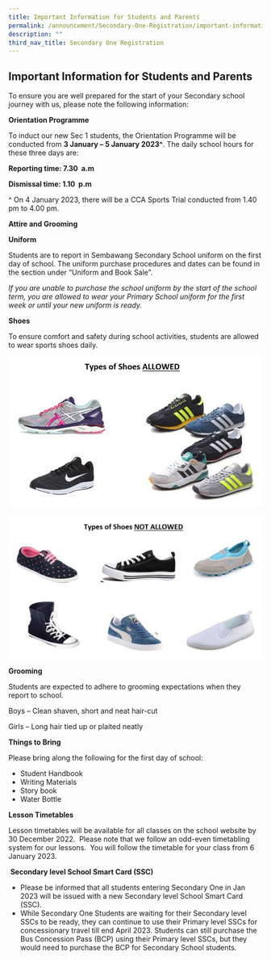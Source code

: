 ```yaml
---
title: Important Information for Students and Parents
permalink: /announcement/Secondary-One-Registration/important-information-for-students-and-parents/
description: ""
third_nav_title: Secondary One Registration
---
```

## Important Information for Students and Parents


To ensure you are well prepared for the start of your Secondary school journey with us, please note the following information:

**Orientation Programme**

To induct our new Sec 1 students, the Orientation Programme will be conducted from **3 January – 5 January 2023^**. The daily school hours for these three days are:

**Reporting time: 7.30  a.m**

**Dismissal time: 1.10  p.m**

^ On 4 January 2023, there will be a CCA Sports Trial conducted from 1.40 pm to 4.00 pm.

**Attire and Grooming**

**Uniform**

Students are to report in Sembawang Secondary School uniform on the first day of school. The uniform purchase procedures and dates can be found in the section under “Uniform and Book Sale”.

_If you are unable to purchase the school uniform by the start of the school term, you are allowed to wear your Primary School uniform for the first week or until your new uniform is ready._

**Shoes**

To ensure comfort and safety during school activities, students are allowed to wear sports shoes daily.

![](/images/shoes1.jpeg)

![](/images/shoes2.jpeg)

**Grooming**

Students are expected to adhere to grooming expectations when they report to school.

Boys – Clean shaven, short and neat hair-cut

Girls – Long hair tied up or plaited neatly


**Things to Bring**

Please bring along the following for the first day of school:


*   Student Handbook
*   Writing Materials
*   Story book
*   Water Bottle

**Lesson Timetables**

Lesson timetables will be available for all classes on the school website by 30 December 2022.  Please note that we follow an odd-even timetabling system for our lessons.  You will follow the timetable for your class from 6 January 2023.

 **Secondary level School Smart Card (SSC)**

*   Please be informed that all students entering Secondary One in Jan 2023 will be issued with a new Secondary level School Smart Card (SSC). 
*   While Secondary One Students are waiting for their Secondary level SSCs to be ready, they can continue to use their Primary level SSCs for concessionary travel till end April 2023. Students can still purchase the Bus Concession Pass (BCP) using their Primary level SSCs, but they would need to purchase the BCP for Secondary School students.
